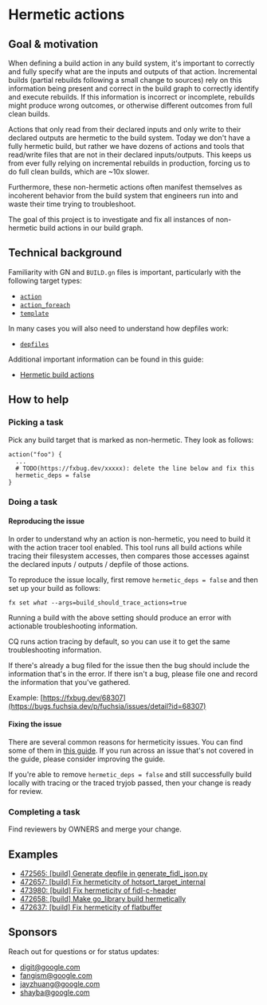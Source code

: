 # Hermetic actions

## Goal & motivation

When defining a build action in any build system, it's important to correctly
and fully specify what are the inputs and outputs of that action.
Incremental builds (partial rebuilds following a small change to sources) rely
on this information being present and correct in the build graph to correctly
identify and execute rebuilds. If this information is incorrect or incomplete,
rebuilds might produce wrong outcomes, or otherwise different outcomes from full
clean builds.

Actions that only read from their declared inputs and only write to their
declared outputs are hermetic to the build system.
Today we don't have a fully hermetic build, but rather we have dozens of actions
and tools that read/write files that are not in their declared inputs/outputs.
This keeps us from ever fully relying on incremental rebuilds in production,
forcing us to do full clean builds, which are ~10x slower.

Furthermore, these non-hermetic actions often manifest themselves as incoherent
behavior from the build system that engineers run into and waste their time
trying to troubleshoot.

The goal of this project is to investigate and fix all instances of non-hermetic
build actions in our build graph.

## Technical background

Familiarity with GN and `BUILD.gn` files is important, particularly with the
following target types:

*   [`action`](https://gn.googlesource.com/gn/+/master/docs/reference.md#func_action)
*   [`action_foreach`](https://gn.googlesource.com/gn/+/master/docs/reference.md#func_action_foreach)
*   [`template`](https://gn.googlesource.com/gn/+/master/docs/reference.md#func_template)

In many cases you will also need to understand how depfiles work:

*   [`depfiles`](https://gn.googlesource.com/gn/+/master/docs/reference.md#var_depfile)

Additional important information can be found in this guide:

*   [Hermetic build actions][hermetic-build-actions]

## How to help

### Picking a task

Pick any build target that is marked as non-hermetic. They look as follows:

```gn
action("foo") {
  ...
  # TODO(https://fxbug.dev/xxxxx): delete the line below and fix this
  hermetic_deps = false
}
```

### Doing a task

#### Reproducing the issue

In order to understand why an action is non-hermetic, you need to build it with
the action tracer tool enabled. This tool runs all build actions while tracing
their filesystem accesses, then compares those accesses against the declared
inputs / outputs / depfile of those actions.

To reproduce the issue locally, first remove `hermetic_deps = false` and then
set up your build as follows:

<pre class="prettyprint">
<code class="devsite-terminal">fx set <var>what</var> --args=build_should_trace_actions=true</code>
</pre>

Running a build with the above setting should produce an error with
actionable troubleshooting information.

CQ runs action tracing by default, so you can use it to get the same
troubleshooting information.

If there's already a bug filed for the issue then the bug should include the
information that's in the error. If there isn't a bug, please file one and
record the information that you've gathered.

Example: [https://fxbug.dev/68307](https://bugs.fuchsia.dev/p/fuchsia/issues/detail?id=68307)

#### Fixing the issue

There are several common reasons for hermeticity issues. You can find some of
them in [this guide][common-issues].
If you run across an issue that's not covered in the guide, please consider
improving the guide.

If you're able to remove `hermetic_deps = false` and still successfully build
locally with tracing or the traced tryjob passed, then your change is ready for
review.

### Completing a task

Find reviewers by OWNERS and merge your change.

## Examples

*   [472565: \[build\] Generate depfile in generate_fidl_json.py](https://fuchsia-review.googlesource.com/c/fuchsia/+/472565)
*   [472657: \[build\] Fix hermeticity of hotsort_target_internal](https://fuchsia-review.googlesource.com/c/fuchsia/+/472657)
*   [473980: \[build\] Fix hermeticity of fidl-c-header](https://fuchsia-review.googlesource.com/c/fuchsia/+/473980)
*   [472658: \[build\] Make go_library build hermetically](https://fuchsia-review.googlesource.com/c/fuchsia/+/472658)
*   [472637: \[build\] Fix hermeticity of flatbuffer](https://fuchsia-review.googlesource.com/c/third_party/flatbuffers/+/472637)

## Sponsors

Reach out for questions or for status updates:

*   <digit@google.com>
*   <fangism@google.com>
*   <jayzhuang@google.com>
*   <shayba@google.com>

[hermetic-build-actions]: /docs/development/build/hermetic_actions.md
[common-issues]: /docs/development/build/hermetic_actions.md#common_issues_and_how_to_fix_them
